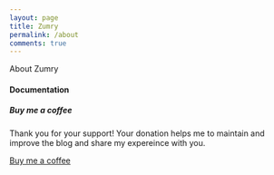 ```yaml
---
layout: page
title: Zumry 
permalink: /about
comments: true
---
```


<div class="row justify-content-between">
<div class="col-md-8 pr-5">

<p>About Zumry</p>

<p class="mb-5"></p>
<h4>Documentation</h4>

<p></p>

</div>

<div class="col-md-4">

<div class="sticky-top sticky-top-80">
<h5>Buy me a coffee</h5>

<p>Thank you for your support! Your donation helps me to maintain and improve the blog and share my expereince with you.</p>

<a target="_blank" href="" class="btn btn-danger">Buy me a coffee</a> 


</div>
</div>
</div>
